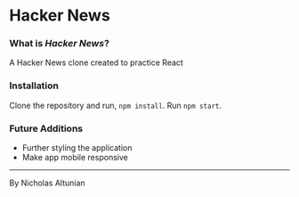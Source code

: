 # Hacker News

### What is _Hacker News_?

A Hacker News clone created to practice React

### Installation

Clone the repository and run, ```npm install```. Run ```npm start```.

### Future Additions

- Further styling the application
- Make app mobile responsive

---

By Nicholas Altunian
